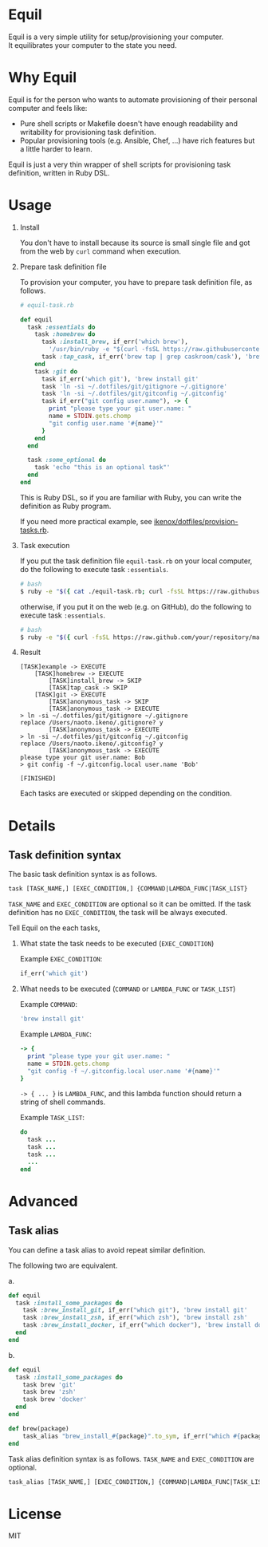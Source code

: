 # Equil

Equil is a very simple utility for setup/provisioning your computer.  
It equilibrates your computer to the state you need.

# Why Equil

Equil is for the person who wants to automate provisioning of their personal computer and feels like:

- Pure shell scripts or Makefile doesn't have enough readability and writability for provisioning task definition.
- Popular provisioning tools (e.g. Ansible, Chef, ...) have rich features but a little harder to learn.

Equil is just a very thin wrapper of shell scripts for provisioning task definition, written in Ruby DSL.

# Usage

1. Install

    You don't have to install because its source is small single file and got from the web by `curl` command when execution.

2. Prepare task definition file

    To provision your computer, you have to prepare task definition file, as follows.

    ```ruby
    # equil-task.rb

    def equil
      task :essentials do
        task :homebrew do
          task :install_brew, if_err('which brew'),
            '/usr/bin/ruby -e "$(curl -fsSL https://raw.githubusercontent.com/Homebrew/install/master/install)"'
          task :tap_cask, if_err('brew tap | grep caskroom/cask'), 'brew tap caskroom/cask'
        end
        task :git do
          task if_err('which git'), 'brew install git'
          task 'ln -si ~/.dotfiles/git/gitignore ~/.gitignore'
          task 'ln -si ~/.dotfiles/git/gitconfig ~/.gitconfig'
          task if_err("git config user.name"), -> {
            print "please type your git user.name: "
            name = STDIN.gets.chomp
            "git config user.name '#{name}'"
          }
        end
      end

      task :some_optional do
        task 'echo "this is an optional task"'
      end
    end
    ```

    This is Ruby DSL, so if you are familiar with Ruby, you can write the definition as Ruby program.

    If you need more practical example, see [ikenox/dotfiles/provision-tasks.rb](https://github.com/ikenox/dotfiles/blob/master/provision-tasks.rb).

3. Task execution

    If you put the task definition file `equil-task.rb` on your local computer, do the following to execute task `:essentials`.

    ```sh
    # bash
    $ ruby -e "$({ cat ./equil-task.rb; curl -fsSL https://raw.githubusercontent.com/ikenox/equil/0.1.0/equil.rb; })" essentials
    ```

    otherwise, if you put it on the web (e.g. on GitHub), do the following to execute task `:essentials`.

    ```sh
    # bash
    $ ruby -e "$({ curl -fsSL https://raw.github.com/your/repository/master/equil-task.rb; curl -fsSL https://raw.githubusercontent.com/ikenox/equil/0.1.0/equil.rb; })" essentials
    ```

4. Result

    ```
    [TASK]example -> EXECUTE
        [TASK]homebrew -> EXECUTE
            [TASK]install_brew -> SKIP
            [TASK]tap_cask -> SKIP
        [TASK]git -> EXECUTE
            [TASK]anonymous_task -> SKIP
            [TASK]anonymous_task -> EXECUTE
    > ln -si ~/.dotfiles/git/gitignore ~/.gitignore
    replace /Users/naoto.ikeno/.gitignore? y
            [TASK]anonymous_task -> EXECUTE
    > ln -si ~/.dotfiles/git/gitconfig ~/.gitconfig
    replace /Users/naoto.ikeno/.gitconfig? y
            [TASK]anonymous_task -> EXECUTE
    please type your git user.name: Bob
    > git config -f ~/.gitconfig.local user.name 'Bob'

    [FINISHED]
    ```

    Each tasks are executed or skipped depending on the condition.

# Details

## Task definition syntax

The basic task definition syntax is as follows.

```txt
task [TASK_NAME,] [EXEC_CONDITION,] {COMMAND|LAMBDA_FUNC|TASK_LIST}
```
`TASK_NAME` and `EXEC_CONDITION` are optional so it can be omitted. If the task definition has no `EXEC_CONDITION`, the task will be always executed.

Tell Equil on the each tasks,

1. What state the task needs to be executed (`EXEC_CONDITION`)

    Example `EXEC_CONDITION`:
    ```ruby
    if_err('which git')
    ```
2. What needs to be executed (`COMMAND` or `LAMBDA_FUNC` or `TASK_LIST`)

   Example `COMMAND`:
   ```ruby
   'brew install git'
   ```
   
   Example `LAMBDA_FUNC`:
   ```ruby
   -> {
     print "please type your git user.name: "
     name = STDIN.gets.chomp
     "git config -f ~/.gitconfig.local user.name '#{name}'"
   }
   ```
   `-> { ... }` is `LAMBDA_FUNC`, and this lambda function should return a string of shell commands.
   
   Example `TASK_LIST`:
    ```ruby
    do
      task ...
      task ...
      task ...
      ...
    end
    ```

# Advanced

## Task alias

You can define a task alias to avoid repeat similar definition.

The following two are equivalent.

a. 

```ruby
def equil
  task :install_some_packages do
    task :brew_install_git, if_err("which git"), 'brew install git'
    task :brew_install_zsh, if_err("which zsh"), 'brew install zsh'
    task :brew_install_docker, if_err("which docker"), 'brew install docker'
  end
end
```

b. 

```ruby
def equil
  task :install_some_packages do
    task brew 'git'
    task brew 'zsh'
    task brew 'docker'
  end
end

def brew(package)
    task_alias "brew_install_#{package}".to_sym, if_err("which #{package}"), "brew install #{package}"
end
```

Task alias definition syntax is as follows. `TASK_NAME` and `EXEC_CONDITION` are optional.

```txt
task_alias [TASK_NAME,] [EXEC_CONDITION,] {COMMAND|LAMBDA_FUNC|TASK_LIST}
```

# License

MIT

